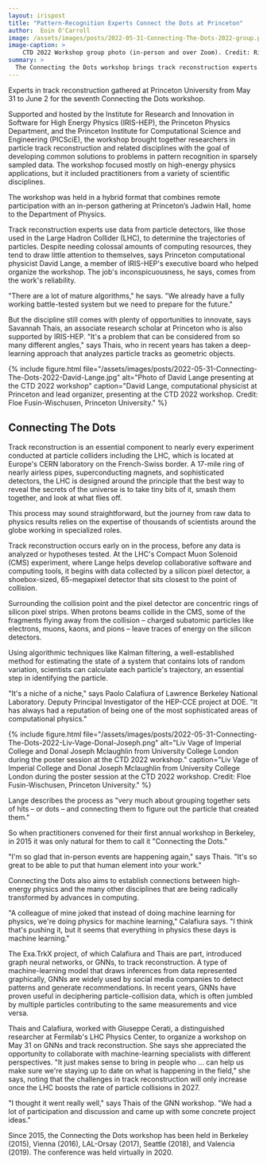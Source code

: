```yaml
---
layout: irispost
title: "Pattern-Recognition Experts Connect the Dots at Princeton"
author:  Eoin O'Carroll
image: /assets/images/posts/2022-05-31-Connecting-The-Dots-2022-group.png
image-caption: >
    CTD 2022 Workshop group photo (in-person and over Zoom). Credit: Rick Soden, Princeton University
summary: >
  The Connecting the Dots workshop brings track reconstruction experts together with other machine-learning specialists.
---
```


Experts in track reconstruction gathered at Princeton University from May 31 to June 2 for the seventh Connecting the Dots workshop.

Supported and hosted by the Institute for Research and Innovation in Software for High Energy Physics (IRIS-HEP), the Princeton Physics Department, and the Princeton Institute for Computational Science and Engineering (PICSciE), the workshop brought together researchers in particle track reconstruction and related disciplines with the goal of developing common solutions to problems in pattern recognition in sparsely sampled data. The workshop focused mostly on high-energy physics applications, but it included practitioners from a variety of scientific disciplines.

The workshop was held in a hybrid format that combines remote participation with an in-person gathering at Princeton’s Jadwin Hall, home to the Department of Physics.

Track reconstruction experts use data from particle detectors, like those used in the Large Hadron Collider (LHC), to determine the trajectories of particles. Despite needing colossal amounts of computing resources, they tend to draw little attention to themselves, says Princeton computational physicist David Lange, a member of IRIS-HEP's executive board who helped organize the workshop. The job's inconspicuousness, he says, comes from the work's reliability.  

"There are a lot of mature algorithms," he says. "We already have a fully working battle-tested system but we need to prepare for the future."

But the discipline still comes with plenty of opportunities to innovate, says Savannah Thais, an associate research scholar at Princeton who is also supported by IRIS-HEP. "It's a problem that can be considered from so many different angles," says Thais, who in recent years has taken a deep-learning approach that analyzes particle tracks as geometric objects.

{% include figure.html
    file="/assets/images/posts/2022-05-31-Connecting-The-Dots-2022-David-Lange.jpg"
    alt="Photo of David Lange presenting at the CTD 2022 workshop"
    caption="David Lange, computational physicist at Princeton and lead organizer, presenting at the CTD 2022 workshop. Credit: Floe Fusin-Wischusen, Princeton University."
%}

## Connecting The Dots

Track reconstruction is an essential component to nearly every experiment conducted at particle colliders including the LHC, which is located at Europe's CERN laboratory on the French-Swiss border. A 17-mile ring of nearly airless pipes, superconducting magnets, and sophisticated detectors, the LHC is designed around the principle that the best way to reveal the secrets of the universe is to take tiny bits of it, smash them together, and look at what flies off.

This process may sound straightforward, but the journey from raw data to physics results relies on the expertise of thousands of scientists around the globe working in specialized roles.

Track reconstruction occurs early on in the process, before any data is analyzed or hypotheses tested. At the LHC's Compact Muon Solenoid (CMS) experiment, where Lange helps develop collaborative software and computing tools, it begins with data collected by a silicon pixel detector, a shoebox-sized, 65-megapixel detector that sits closest to the point of collision.

Surrounding the collision point and the pixel detector are concentric rings of silicon pixel strips. When protons beams collide in the CMS, some of the fragments flying away from the collision – charged subatomic particles like electrons, muons, kaons, and pions –  leave traces of energy on the silicon detectors.

Using algorithmic techniques like Kalman filtering, a well-established method for estimating the state of a system that contains lots of random variation, scientists can calculate each particle's trajectory, an essential step in identifying the particle.

"It's a niche of a niche," says Paolo Calafiura of Lawrence Berkeley National Laboratory.  Deputy Principal Investigator of the HEP-CCE project at DOE. "It has always had a reputation of being one of the most sophisticated areas of computational physics."



{% include figure.html
    file="/assets/images/posts/2022-05-31-Connecting-The-Dots-2022-Liv-Vage-Donal-Joseph.png"
    alt="Liv Vage of Imperial College and Donal Joseph Mclaughlin from University College London during the poster session at the CTD 2022 workshop."
    caption="Liv Vage of Imperial College and Donal Joseph Mclaughlin from University College London during the poster session at the CTD 2022 workshop. Credit: Floe Fusin-Wischusen, Princeton University."
%}

Lange describes the process as  "very much about grouping together sets of hits – or dots – and connecting them to figure out the particle that created them."

So when practitioners convened for their first annual workshop in Berkeley, in 2015 it was only natural for them to call it "Connecting the Dots."

"I'm so glad that in-person events are happening again," says Thais. "It's so great to be able to put that human element into your work."

Connecting the Dots also aims to establish connections between high-energy physics and the many other disciplines that are being radically transformed by advances in computing.

"A colleague of mine joked that instead of doing machine learning for physics, we're doing physics for machine learning," Calafiura says. "I think that's pushing it, but it seems that everything in physics these days is machine learning."

The Exa.TrkX project, of which Calafiura and Thais are part, introduced graph neural networks, or GNNs, to track reconstruction. A type of machine-learning model that draws inferences from data represented graphically, GNNs are widely used by social media companies to detect patterns and generate recommendations. In recent years, GNNs have proven useful in deciphering particle-collision data, which is often jumbled by multiple particles contributing to the same measurements and vice versa.

Thais and Calafiura, worked with Giuseppe Cerati, a distinguished researcher at Fermilab's LHC Physics Center,  to organize a workshop on May 31 on GNNs and track reconstruction. She says she appreciated the opportunity to collaborate with machine-learning specialists with different perspectives. "It just makes sense to bring in people who … can help us make sure we're staying up to date on what is happening in the field," she says, noting that the challenges in track reconstruction will only increase once the LHC boosts the rate of particle collisions in 2027.

"I thought it went really well," says Thais of the GNN workshop. "We had a lot of participation and discussion and came up with some concrete project ideas."

Since 2015, the Connecting the Dots workshop has been held in Berkeley (2015), Vienna (2016), LAL-Orsay (2017), Seattle (2018), and Valencia (2019). The conference was held virtually in 2020.
